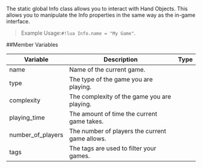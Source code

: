 The static global Info class allows you to interact with Hand Objects. This allows you to manipulate the Info properties in the same way as the in-game interface.

> Example Usage:`#!lua Info.name = "My Game"`.

##Member Variables

Variable | Description | Type
-- | -- | :--
<a class="anchor" id="name"></a>name | Name of the current game. | [<span class="tag str"></span>](types.md)
<a class="anchor" id="type"></a>type | The type of the game you are playing. | [<span class="tag str"></span>](types.md)
<a class="anchor" id="complexity"></a>complexity | The complexity of the game you are playing. | [<span class="tag str"></span>](types.md)
<a class="anchor" id="playing_time"></a>playing_time | The amount of time the current game takes. | [<span class="tag tab"></span>](types.md)
<a class="anchor" id="number_of_players"></a>number_of_players | The number of players the current game allows. | [<span class="tag tab"></span>](types.md)
<a class="anchor" id="tags"></a>tags | The tags are used to filter your games. | [<span class="tag tab"></span>](types.md)
